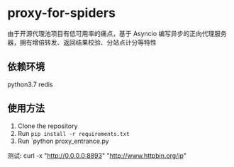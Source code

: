 # proxy-for-spiders

由于开源代理池项目有低可用率的痛点，基于 Asyncio 编写异步的正向代理服务器，拥有增倍转发、返回结果校验、分站点计分等特性

## 依赖环境
python3.7
redis

## 使用方法
1. Clone the repository
2. Run `pip install -r requirements.txt`
3. Run `python proxy_entrance.py

测试: curl -x "http://0.0.0.0:8893" "http://www.httpbin.org/ip"